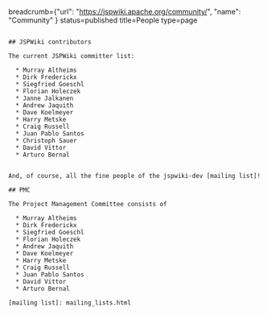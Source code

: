 breadcrumb={"url": "https://jspwiki.apache.org/community/", "name": "Community" }
status=published
title=People
type=page
~~~~~~

## JSPWiki contributors

The current JSPWiki committer list:

  * Murray Altheims
  * Dirk Frederickx
  * Siegfried Goeschl
  * Florian Holeczek
  * Janne Jalkanen
  * Andrew Jaquith
  * Dave Koelmeyer
  * Harry Metske
  * Craig Russell
  * Juan Pablo Santos
  * Christoph Sauer
  * David Vittor
  * Arturo Bernal
  
  
And, of course, all the fine people of the jspwiki-dev [mailing list]!

## PMC

The Project Management Committee consists of 

  * Murray Altheims
  * Dirk Frederickx
  * Siegfried Goeschl
  * Florian Holeczek
  * Andrew Jaquith
  * Dave Koelmeyer
  * Harry Metske
  * Craig Russell
  * Juan Pablo Santos
  * David Vittor
  * Arturo Bernal
  
[mailing list]: mailing_lists.html
